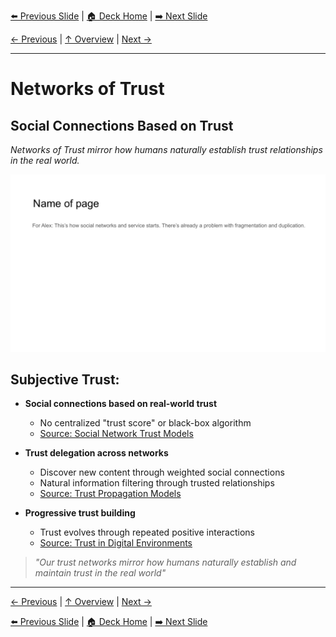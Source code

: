 <!-- Navigation Header -->
[⬅️ Previous Slide](slide09.md) | [🏠 Deck Home](../README.md) | [➡️ Next Slide](slide11.md)

[← Previous](slide09.md) | [↑ Overview](../README.md) | [Next →](slide11.md)

---

# Networks of Trust

## Social Connections Based on Trust

*Networks of Trust mirror how humans naturally establish trust relationships in the real world.*

![Networks of Trust](../images/slide9.png)


## Subjective Trust:

- **Social connections based on real-world trust**
  - No centralized "trust score" or black-box algorithm
  - [Source: Social Network Trust Models](https://link.springer.com/chapter/10.1007/978-1-4614-7163-9_110-1)

- **Trust delegation across networks**
  - Discover new content through weighted social connections
  - Natural information filtering through trusted relationships
  - [Source: Trust Propagation Models](https://www.sciencedirect.com/science/article/pii/S0167923619301721)

- **Progressive trust building**
  - Trust evolves through repeated positive interactions
  - [Source: Trust in Digital Environments](https://www.pewresearch.org/internet/2017/08/10/the-fate-of-online-trust-in-the-next-decade/)

> *"Our trust networks mirror how humans naturally establish and maintain trust in the real world"*



---

[← Previous](slide09.md) | [↑ Overview](../README.md) | [Next →](slide11.md)



<!-- Navigation Footer -->
[⬅️ Previous Slide](slide09.md) | [🏠 Deck Home](../README.md) | [➡️ Next Slide](slide11.md)